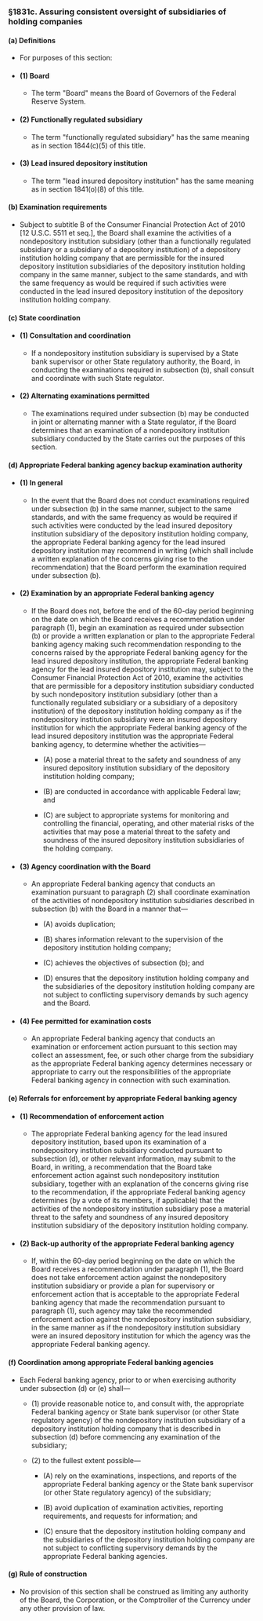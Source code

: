 ### §1831c. Assuring consistent oversight of subsidiaries of holding companies
#### (a) Definitions
* For purposes of this section:

* #### (1) Board
  * The term "Board" means the Board of Governors of the Federal Reserve System.

* #### (2) Functionally regulated subsidiary
  * The term "functionally regulated subsidiary" has the same meaning as in section 1844(c)(5) of this title.

* #### (3) Lead insured depository institution
  * The term "lead insured depository institution" has the same meaning as in section 1841(o)(8) of this title.

#### (b) Examination requirements
* Subject to subtitle B of the Consumer Financial Protection Act of 2010 [12 U.S.C. 5511 et seq.], the Board shall examine the activities of a nondepository institution subsidiary (other than a functionally regulated subsidiary or a subsidiary of a depository institution) of a depository institution holding company that are permissible for the insured depository institution subsidiaries of the depository institution holding company in the same manner, subject to the same standards, and with the same frequency as would be required if such activities were conducted in the lead insured depository institution of the depository institution holding company.

#### (c) State coordination
* #### (1) Consultation and coordination
  * If a nondepository institution subsidiary is supervised by a State bank supervisor or other State regulatory authority, the Board, in conducting the examinations required in subsection (b), shall consult and coordinate with such State regulator.

* #### (2) Alternating examinations permitted
  * The examinations required under subsection (b) may be conducted in joint or alternating manner with a State regulator, if the Board determines that an examination of a nondepository institution subsidiary conducted by the State carries out the purposes of this section.

#### (d) Appropriate Federal banking agency backup examination authority
* #### (1) In general
  * In the event that the Board does not conduct examinations required under subsection (b) in the same manner, subject to the same standards, and with the same frequency as would be required if such activities were conducted by the lead insured depository institution subsidiary of the depository institution holding company, the appropriate Federal banking agency for the lead insured depository institution may recommend in writing (which shall include a written explanation of the concerns giving rise to the recommendation) that the Board perform the examination required under subsection (b).

* #### (2) Examination by an appropriate Federal banking agency
  * If the Board does not, before the end of the 60-day period beginning on the date on which the Board receives a recommendation under paragraph (1), begin an examination as required under subsection (b) or provide a written explanation or plan to the appropriate Federal banking agency making such recommendation responding to the concerns raised by the appropriate Federal banking agency for the lead insured depository institution, the appropriate Federal banking agency for the lead insured depository institution may, subject to the Consumer Financial Protection Act of 2010, examine the activities that are permissible for a depository institution subsidiary conducted by such nondepository institution subsidiary (other than a functionally regulated subsidiary or a subsidiary of a depository institution) of the depository institution holding company as if the nondepository institution subsidiary were an insured depository institution for which the appropriate Federal banking agency of the lead insured depository institution was the appropriate Federal banking agency, to determine whether the activities—

    * (A) pose a material threat to the safety and soundness of any insured depository institution subsidiary of the depository institution holding company;

    * (B) are conducted in accordance with applicable Federal law; and

    * (C) are subject to appropriate systems for monitoring and controlling the financial, operating, and other material risks of the activities that may pose a material threat to the safety and soundness of the insured depository institution subsidiaries of the holding company.

* #### (3) Agency coordination with the Board
  * An appropriate Federal banking agency that conducts an examination pursuant to paragraph (2) shall coordinate examination of the activities of nondepository institution subsidiaries described in subsection (b) with the Board in a manner that—

    * (A) avoids duplication;

    * (B) shares information relevant to the supervision of the depository institution holding company;

    * (C) achieves the objectives of subsection (b); and

    * (D) ensures that the depository institution holding company and the subsidiaries of the depository institution holding company are not subject to conflicting supervisory demands by such agency and the Board.

* #### (4) Fee permitted for examination costs
  * An appropriate Federal banking agency that conducts an examination or enforcement action pursuant to this section may collect an assessment, fee, or such other charge from the subsidiary as the appropriate Federal banking agency determines necessary or appropriate to carry out the responsibilities of the appropriate Federal banking agency in connection with such examination.

#### (e) Referrals for enforcement by appropriate Federal banking agency
* #### (1) Recommendation of enforcement action
  * The appropriate Federal banking agency for the lead insured depository institution, based upon its examination of a nondepository institution subsidiary conducted pursuant to subsection (d), or other relevant information, may submit to the Board, in writing, a recommendation that the Board take enforcement action against such nondepository institution subsidiary, together with an explanation of the concerns giving rise to the recommendation, if the appropriate Federal banking agency determines (by a vote of its members, if applicable) that the activities of the nondepository institution subsidiary pose a material threat to the safety and soundness of any insured depository institution subsidiary of the depository institution holding company.

* #### (2) Back-up authority of the appropriate Federal banking agency
  * If, within the 60-day period beginning on the date on which the Board receives a recommendation under paragraph (1), the Board does not take enforcement action against the nondepository institution subsidiary or provide a plan for supervisory or enforcement action that is acceptable to the appropriate Federal banking agency that made the recommendation pursuant to paragraph (1), such agency may take the recommended enforcement action against the nondepository institution subsidiary, in the same manner as if the nondepository institution subsidiary were an insured depository institution for which the agency was the appropriate Federal banking agency.

#### (f) Coordination among appropriate Federal banking agencies
* Each Federal banking agency, prior to or when exercising authority under subsection (d) or (e) shall—

  * (1) provide reasonable notice to, and consult with, the appropriate Federal banking agency or State bank supervisor (or other State regulatory agency) of the nondepository institution subsidiary of a depository institution holding company that is described in subsection (d) before commencing any examination of the subsidiary;

  * (2) to the fullest extent possible—

    * (A) rely on the examinations, inspections, and reports of the appropriate Federal banking agency or the State bank supervisor (or other State regulatory agency) of the subsidiary;

    * (B) avoid duplication of examination activities, reporting requirements, and requests for information; and

    * (C) ensure that the depository institution holding company and the subsidiaries of the depository institution holding company are not subject to conflicting supervisory demands by the appropriate Federal banking agencies.

#### (g) Rule of construction
* No provision of this section shall be construed as limiting any authority of the Board, the Corporation, or the Comptroller of the Currency under any other provision of law.
